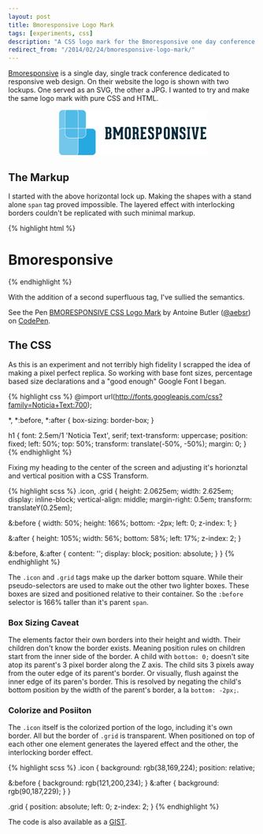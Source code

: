 ```yaml
---
layout: post
title: Bmoresponsive Logo Mark
tags: [experiments, css]
description: "A CSS logo mark for the Bmoresponsive one day conference in Baltimore."
redirect_from: "/2014/02/24/bmoresponsive-logo-mark/"
---
```


[Bmoresponsive](http://bmoresponsive.com/) is a single day, single track conference dedicated to responsive web design. On their website the logo is shown with two lockups. One served as an SVG, the other a JPG. I wanted to try and make the same logo mark with pure CSS and HTML.

<div style="text-align: center">
	<img src="/assets/media/bmoresponsive-horizontal.jpg" style="margin: 0 auto" />
</div>

## The Markup

I started with the above horizontal lock up. Making the shapes with a stand alone `span` tag proved impossible. The layered effect with interlocking borders couldn't be replicated with such minimal markup.

{% highlight html %}
<h1>
  <span class="icon">
  Bmoresponsive
  <span class="grid">
</h1>
{% endhighlight %}

With the addition of a second superfluous tag, I've sullied the semantics.

<p data-height="268" data-theme-id="0" data-slug-hash="FwLuG" data-default-tab="result" class='codepen'>See the Pen <a href='http://codepen.io/aebsr/pen/FwLuG'>BMORESPONSIVE CSS Logo Mark</a> by Antoine Butler (<a href='http://codepen.io/aebsr'>@aebsr</a>) on <a href='http://codepen.io'>CodePen</a>.</p>
<script async src="//codepen.io/assets/embed/ei.js"></script>

## The CSS

As this is an experiment and not terribly high fidelity I scrapped the idea of making a pixel perfect replica. So working with base font sizes, percentage based size declarations and a "good enough" Google Font I began.

{% highlight css %}
@import url(http://fonts.googleapis.com/css?family=Noticia+Text:700);

*, *:before, *:after {
  box-sizing: border-box;
}

h1 {
  font: 2.5em/1 'Noticia Text', serif;
  text-transform: uppercase;
  position: fixed;
  left: 50%;
  top: 50%;
  transform: translate(-50%, -50%);
  margin: 0;
}
{% endhighlight %}

Fixing my heading to the center of the screen and adjusting it's horionztal and vertical position with a CSS Transform.

{% highlight scss %}
.icon,
.grid {
  height: 2.0625em;
  width: 2.625em;
  display: inline-block;
  vertical-align: middle;
  margin-right: 0.5em;
  transform: translateY(0.25em);

  &:before {
    width: 50%;
    height: 166%;
    bottom: -2px;
    left: 0;
    z-index: 1;
  }

  &:after {
    height: 105%;
    width: 56%;
    bottom: 58%;
    left: 17%;
    z-index: 2;
  }

  &:before, &:after {
    content: '';
    display: block;
    position: absolute;
  }
}
{% endhighlight %}

The `.icon` and `.grid` tags make up the darker bottom square. While their pseudo-selectors are used to make out the other two lighter boxes. These boxes are sized and positioned relative to their container. So the `:before` selector is 166% taller than it's parent `span`.

### Box Sizing Caveat

The elements factor their own borders into their height and width. Their children don't know the border exists. Meaning position rules on children start from the inner side of the border. A child with `bottom: 0;` doesn't site atop its  parent's 3 pixel border along the Z axis. The child sits 3 pixels away from the outer edge of its parent's border. Or visually, flush against the inner edge of its paren's border. This is resolved by negating the child's bottom position by the width of the parent's border, a la `bottom: -2px;`.

### Colorize and Posiiton

The `.icon` itself is the colorized portion of the logo, including it's own border. All but the border of `.grid` is transparent. When positioned on top of each other one element generates the layered effect and the other, the interlocking border effect.

{% highlight scss %}
.icon {
  background: rgb(38,169,224);
  position: relative;

  &:before { background: rgb(121,200,234); }
  &:after { background: rgb(90,187,229); }
}

.grid {
  position: absolute;
  left: 0;
  z-index: 2;
}
{% endhighlight %}

The code is also available as a [GIST](https://gist.github.com/aebsr/9197889).
